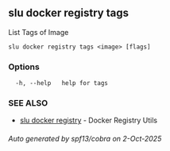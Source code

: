 ## slu docker registry tags

List Tags of Image

```
slu docker registry tags <image> [flags]
```

### Options

```
  -h, --help   help for tags
```

### SEE ALSO

* [slu docker registry](slu_docker_registry.md)	 - Docker Registry Utils

###### Auto generated by spf13/cobra on 2-Oct-2025
